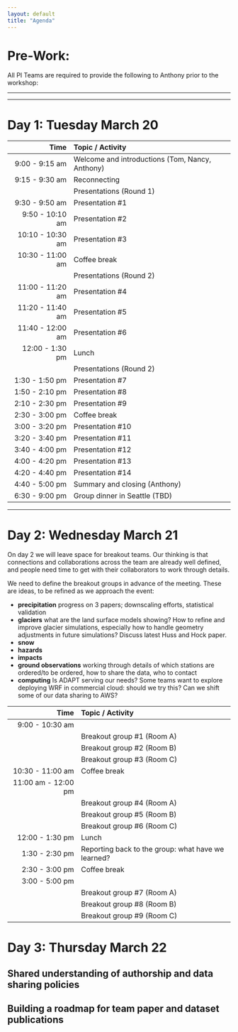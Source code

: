 ```yaml
---
layout: default
title: "Agenda"
---
```




# Pre-Work:

All PI Teams are required to provide the following to Anthony prior to the workshop:


<hr>
<hr>

# Day 1: Tuesday March 20

| Time | Topic / Activity |
|------------:|:-------------|
| 9:00 - 9:15 am | Welcome and introductions (Tom, Nancy, Anthony) |
| 9:15 - 9:30 am | Reconnecting |
|  | Presentations (Round 1) |
| 9:30 - 9:50 am | Presentation  #1 | 
| 9:50 - 10:10 am | Presentation  #2 |
| 10:10 - 10:30 am | Presentation  #3 | 
| 10:30 - 11:00 am | Coffee break |
|  | Presentations (Round 2) |
| 11:00 - 11:20 am | Presentation  #4 |
| 11:20 - 11:40 am | Presentation  #5 |
| 11:40 - 12:00 am | Presentation  #6 |
| 12:00 - 1:30 pm | Lunch |
|  | Presentations (Round 2) |
| 1:30 - 1:50 pm | Presentation  #7 |
| 1:50 - 2:10 pm | Presentation  #8 |
| 2:10 - 2:30 pm | Presentation  #9 |
| 2:30 - 3:00 pm | Coffee break |
| 3:00 - 3:20 pm | Presentation  #10 |
| 3:20 - 3:40 pm | Presentation  #11 |
| 3:40 - 4:00 pm | Presentation  #12 |
| 4:00 - 4:20 pm | Presentation  #13 |
| 4:20 - 4:40 pm | Presentation  #14 |
| 4:40 - 5:00 pm | Summary and closing (Anthony) |
| 6:30 - 9:00 pm | Group dinner in Seattle (TBD) |

<hr>

# Day 2: Wednesday March 21

On day 2 we will leave space for breakout teams. Our thinking is that connections and collaborations across the team are already well defined, and people need time to get with their collaborators to work through details.

We need to define the breakout groups in advance of the meeting. These are ideas, to be refined as we approach the event:

* **precipitation** progress on 3 papers; downscaling efforts, statistical validation
* **glaciers** what are the land surface models showing? How to refine and improve glacier simulations, especially how to handle geometry adjustments in future simulations? Discuss latest Huss and Hock paper.
* **snow** 
* **hazards**
* **impacts**
* **ground observations** working through details of which stations are ordered/to be ordered, how to share the data, who to contact  
* **computing** Is ADAPT serving our needs? Some teams want to explore deploying WRF in commercial cloud: should we try this? Can we shift some of our data sharing to AWS? 

| Time | Topic / Activity |
|------------:|:-------------|
| 9:00 - 10:30 am | | 
|  | Breakout group #1 (Room A) |
|  | Breakout group #2 (Room B) |
|  | Breakout group #3 (Room C) |
| 10:30 - 11:00 am | Coffee break |
11:00 am - 12:00 pm | | 
|  | Breakout group #4 (Room A) |
|  | Breakout group #5 (Room B) |
|  | Breakout group #6 (Room C) |
| 12:00 - 1:30 pm | Lunch |
| 1:30 - 2:30 pm | Reporting back to the group: what have we learned? | 
| 2:30 - 3:00 pm | Coffee break |
| 3:00 - 5:00 pm | |
|  | Breakout group #7 (Room A) |
|  | Breakout group #8 (Room B) |
|  | Breakout group #9 (Room C) |

# Day 3: Thursday March 22

## Shared understanding of authorship and data sharing policies

## Building a roadmap for team paper and dataset publications


